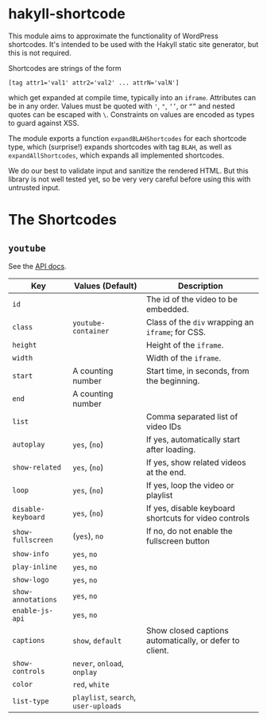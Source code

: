# hakyll-shortcode

This module aims to approximate the functionality of WordPress shortcodes. It's intended to be used with the Hakyll static site generator, but this is not required.

Shortcodes are strings of the form

``[tag attr1='val1' attr2='val2' ... attrN='valN']``

which get expanded at compile time, typically into an ``iframe``. Attributes can be in any order. Values must be quoted with ``'``, ``"``, ``‘’``, or ``“”`` and nested quotes can be escaped with ``\``. Constraints on values are encoded as types to guard against XSS.

The module exports a function ``expandBLAHShortcodes`` for each shortcode type, which (surprise!) expands shortcodes with tag ``BLAH``, as well as ``expandAllShortcodes``, which expands all implemented shortcodes.

We do our best to validate input and sanitize the rendered HTML. But this library is not well tested yet, so be very very careful before using this with untrusted input.

# The Shortcodes

## ``youtube``

See the [API docs](https://developers.google.com/youtube/player_parameters).

| Key                  | Values (Default)      | Description
| ----------------     | --------------------- | -----------
| ``id``               |                       | The id of the video to be embedded.
| ``class``            | ``youtube-container`` | Class of the ``div`` wrapping an ``iframe``; for CSS.
| ``height``           |                       | Height of the ``iframe``.
| ``width``            |                       | Width of the ``iframe``.
| ``start``            | A counting number     | Start time, in seconds, from the beginning.
| ``end``              | A counting number     | 
| ``list``             |                       | Comma separated list of video IDs
| ``autoplay``         | ``yes``, (``no``)     | If yes, automatically start after loading.
| ``show-related``     | ``yes``, (``no``)     | If yes, show related videos at the end.
| ``loop``             | ``yes``, (``no``)     | If yes, loop the video or playlist
| ``disable-keyboard`` | ``yes``, (``no``)     | If yes, disable keyboard shortcuts for video controls
| ``show-fullscreen``  | (``yes``), ``no``     | If no, do not enable the fullscreen button
| ``show-info``        | ``yes``, ``no``       |
| ``play-inline``      | ``yes``, ``no``       |
| ``show-logo``        | ``yes``, ``no``       |
| ``show-annotations`` | ``yes``, ``no``       |
| ``enable-js-api``    | ``yes``, ``no``       |
| ``captions``         | ``show``, ``default`` | Show closed captions automatically, or defer to client.
| ``show-controls``    | ``never``, ``onload``, ``onplay`` |
| ``color``            | ``red``, ``white``    |
| ``list-type``        | ``playlist``, ``search``, ``user-uploads`` |
